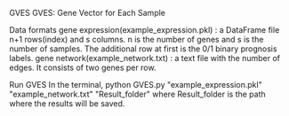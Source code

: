 GVES
GVES: Gene Vector for Each Sample

Data formats
gene expression(example_expression.pkl) : a DataFrame file n+1 rows(index) and s columns. n is the number of genes and s is the number of samples. The additional row at first is the 0/1 binary prognosis labels. 
gene network(example_network.txt) : a text file with the number of edges. It consists of two genes per row.

Run GVES
In the terminal, 
        python GVES.py "example_expression.pkl" "example_network.txt" "Result_folder"
where Result_folder is the path where the results will be saved.
